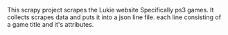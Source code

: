 This scrapy project scrapes the Lukie website
Specifically ps3 games. It collects scrapes data and puts it into a json line file.
each line consisting of a game title and it's attributes.
